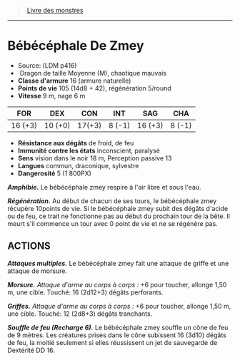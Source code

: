 ﻿> [Livre des monstres](tome_of_beasts.md)

---

# Bébécéphale De Zmey

- Source: (LDM p416)
-  Dragon de taille Moyenne (M), chaotique mauvais
- **Classe d'armure** 16 (armure naturelle)
- **Points de vie** 105 (14d8 + 42), régénération 5/round
- **Vitesse** 9 m, nage 6 m

|FOR|DEX|CON|INT|SAG|CHA|
|---|---|---|---|---|---|
|16 (+3)|10 (+0)|17(+3)|8 (-1)|16 (+3)|8 (-1)|

- **Résistance aux dégâts** de froid, de feu
- **Immunité contre les états** inconscient, paralysé
- **Sens** vision dans le noir 18 m, Perception passive 13
- **Langues** commun, draconique, sylvestre
- **Dangerosité** 5 (1 800PX)

**_Amphibie._** Le bébécéphale zmey respire à l'air libre et sous l'eau.

**_Régénération._** Au début de chacun de ses tours, le bébécéphale zmey récupère 10points de vie. Si le bébécéphale zmey subit des dégâts d'acide ou de feu, ce trait ne fonctionne pas au début du prochain tour de la bête. Il meurt s'il commence un tour avec 0 point de vie et ne se régénère pas.

## ACTIONS

**_Attaques multiples._** Le bébécéphale zmey fait une attaque de griffe et une attaque de morsure.

**_Morsure._** _Attaque d'arme au corps à corps :_ +6 pour toucher, allonge 1,50 m, une cible. Touché: 16 (2d12+3) dégâts perforants.

**_Griffes._** _Attaque d'arme au corps à corps :_ +6 pour toucher, allonge 1,50 m, une cible. Touché: 12 (2d8+3) dégâts tranchants.

**_Souffle de feu (Recharge 6)._** Le bébécéphale zmey souffle un cône de feu de 9 mètres. Les créatures prises dans le cône subissent 16 (3d10) dégâts de feu, la moitié seulement si elles réussissent un jet de sauvegarde de Dextérité DD 16.

